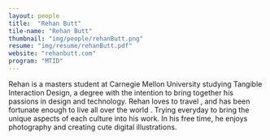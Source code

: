 ```yaml
---
layout: people
title:  "Rehan Butt"
tile-name: "Rehan Butt"
thumbnail: "img/people/rehanButt.png"
resume: "img/resume/rehanButt.pdf"
website: "rehanbutt.com"
program: "MTID"
---
```


Rehan is a masters student at Carnegie Mellon University studying Tangible Interaction Design, a degree with the intention to bring together his passions in design <span class="emoji emoji-palette"></span> and technology.<span class="emoji emoji-computer"></span> Rehan loves to travel <span class="emoji emoji-airplane"></span>, and has been fortunate enough to live all over the world <span class="emoji emoji-globe_asia"></span>. Trying everyday to bring the unique aspects of each culture into his work. In his free time, he enjoys photography <span class="emoji emoji-camera"></span> and creating cute digital illustrations.<span class="emoji emoji-penguin_head"></span>